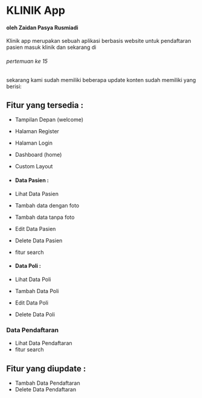 # KLINIK App
#### oleh Zaidan Pasya Rusmiadi
Klinik app merupakan sebuah aplikasi berbasis website untuk pendaftaran pasien masuk klinik dan sekarang di <h6> pertemuan ke 15 </h6> sekarang kami sudah memiliki beberapa update konten sudah memiliki yang berisi:
## Fitur yang tersedia :

- Tampilan Depan (welcome)
- Halaman Register
- Halaman Login
- Dashboard (home)
- Custom Layout

- #### Data Pasien :
- Lihat Data Pasien
- Tambah data dengan foto
- Tambah data tanpa foto
- Edit Data Pasien
- Delete Data Pasien
- fitur search

- #### Data Poli :
- Lihat Data Poli
- Tambah Data Poli
- Edit Data Poli
- Delete Data Poli

### Data Pendaftaran
- Lihat Data Pendaftaran
- fitur search

## Fitur yang diupdate :
- Tambah Data Pendaftaran
- Delete Data Pendaftaran


